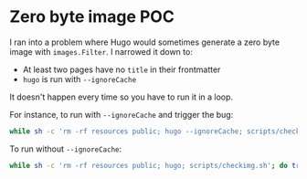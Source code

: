 # Zero byte image POC

I ran into a problem where Hugo would sometimes generate a zero byte image with `images.Filter`.
I narrowed it down to:

- At least two pages have no `title` in their frontmatter
- `hugo` is run with `--ignoreCache`

It doesn't happen every time so you have to run it in a loop.

For instance, to run with `--ignoreCache` and trigger the bug:

```sh
while sh -c 'rm -rf resources public; hugo --ignoreCache; scripts/checkimg.sh'; do true; done
```

To run without `--ignoreCache`:

```sh
while sh -c 'rm -rf resources public; hugo; scripts/checkimg.sh'; do true; done
```
